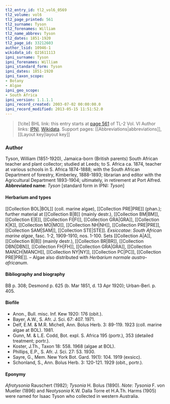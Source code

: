 ```yaml
---
tl2_entry_id: tl2_vol6_0569
tl2_volume: vol6
tl2_page_printed: 561
tl2_surname: Tyson
tl2_forenames: William
tl2_name_abbrev: Tyson
tl2_dates: 1851-1920
tl2_page_id: 33212603
author_lsid: 10946-1
wikidata_id: Q21611113
ipni_surname: Tyson
ipni_forenames: William
ipni_standard_form: Tyson
ipni_dates: 1851-1920
ipni_taxon_scope: 
- Botany
- Algae
ipni_geo_scope: 
- South Africa
ipni_version: 1.1.1.1
ipni_record_created: 2003-07-02 00:00:00.0
ipni_record_modified: 2013-05-15 11:51:52.0
---
```


> [!cite] BHL link: this entry starts at [page 561](https://www.biodiversitylibrary.org/page/33212603) of TL-2 Vol. VI
> Author links: [IPNI](https://www.ipni.org/a/10946-1), [Wikidata](https://www.wikidata.org/wiki/Q21611113). Support pages: [[Abbreviations|abbreviations]], [[Layout key|layout key]]

### Author

Tyson, William (1851-1920), Jamaica-born (British parents) South African teacher and plant collector; studied at Leeds; to S. Africa ca. 1874, teacher at various schools in S. Africa 1874-1888; with the South African Department of forestry, Kimberley, 1888-1893; librarian and editor with the Agricultural Department 1893-1904; ultimately, in retirement at Port Alfred. 
**Abbreviated name**: *Tyson* \[standard form in IPNI: *Tyson*\]

#### Herbarium and types

[[Collection BOL|BOL]] (coll. marine algae), [[Collection PRE|PRE]] (phan.); further material at [[Collection B|B]] (mainly destr.), [[Collection BM|BM]], [[Collection E|E]], [[Collection FI|FI]], [[Collection GRA|GRA]], [[Collection K|K]], [[Collection MO|MO]], [[Collection NH|NH]], [[Collection PRE|PRE]], [[Collection SAM|SAM]], [[Collection STE|STE]].
*Exsiccatae*: *South African marine algae*, fasc. 1-2, 1909-1910, nos. 1-100. Sets [[Collection A|A]], [[Collection B|B]] (mainly destr.), [[Collection BR|BR]], [[Collection DBN|DBN]], [[Collection FH|FH]], [[Collection GRA|GRA]], [[Collection MANCH|MANCH]], [[Collection NY|NY]], [[Collection PC|PC]], [[Collection PRE|PRE]]. – Algae also distributed with *Herbarium normale austro-africanum*.

#### Bibliography and biography

BB p. 308; Desmond p. 625 (b. Mar 1851, d. 13 Apr 1920); Urban-Berl. p. 405.

#### Biofile

- Anon., Bull. misc. Inf. Kew 1920: 176 (obit.).
- Bayer, A.W., S. Afr. J. Sci. 67: 407. 1971.
- Delf, E.M. & M.R. Michell, Ann. Bolus Herb. 3: 89-119. 1923 (coll. marine algae at BOL). 1981.
- Gunn, M. & L.E. Codd, Bot. expl. S. Africa 195 (portr.), 353 (detailed treatment; portr.).
- Koster, J.Th., Taxon 18: 558. 1968 (algae at BOL).
- Phillips, E.P., S. Afr. J. Sci. 27: 53. 1930.
- Sayre, G., Mem. New York Bot. Gard. 19(1): 104. 1919 (exsicc).
- Schonland, S., Ann. Bolus Herb. 3: 120-121. 1929 (obit., portr.).

#### Eponymy

*Afrotysonia* Rauschert (1982); *Tysonia* H. Bolus (1890). *Note*: *Tysonia* F. von Mueller (1896) and *Neotysonia* K.W. Dalla Torre et H.A.Th. Harms (1905) were named for Isaac Tyson who collected in western Australia.

